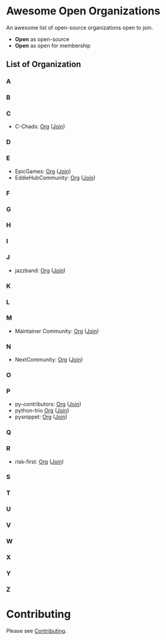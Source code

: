 # Awesome Open Organizations

An awesome list of open-source organizations open to join.
- **Open** as open-source
- **Open** as open for membership

## List of Organization

### A
### B
### C
- C-Chads: [Org](https://github.com/C-Chads/) ([Join](https://github.com/C-Chads/C-Chads))
### D
### E
- EpicGames: [Org](https://github.com/EpicGames/) ([Join](https://www.unrealengine.com/en-US/ue-on-github))
- EddieHubCommunity: [Org](https://github.com/EddieHubCommunity/) ([Join](https://github.com/EddieHubCommunity/support))
### F
### G
### H
### I
### J
- jazzband: [Org](https://github.com/jazzband/) ([Join](https://jazzband.co/))
### K
### L
### M
- Maintainer Community: [Org](https://github.com/maintainers/) ([Join](https://maintainers.github.com))
### N
- NextCommunity: [Org](https://github.com/NextCommunity) ([Join](https://github.com/NextCommunity/NextCommunity.github.io))
### O
### P
- py-contributors: [Org](https://github.com/Py-Contributors) ([Join](https://github.com/Py-Contributors/support))
- python-trio [Org](https://github.com/python-trio/) ([Join](https://trio.readthedocs.io/en/stable/contributing.html#joining-the-team))
- pysnippet: [Org](https://github.com/pysnippet/) ([Join](https://pysnippet.org/members))
### Q
### R
- risk-first: [Org](https://github.com/risk-first/) ([Join](https://github.com/risk-first/automation))
### S
### T
### U
### V
### W
### X
### Y
### Z

# Contributing
Please see [Contributing](https://github.com/diamant3/awesome-open-organizations/blob/main/CONTRIBUTING.md).
